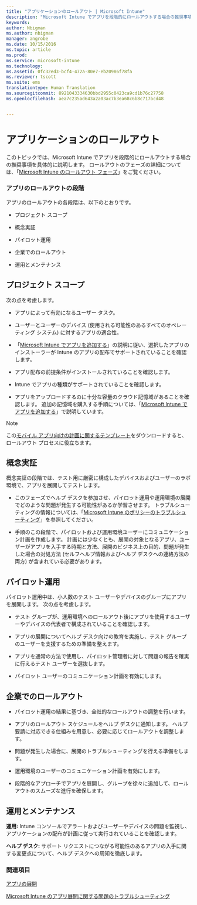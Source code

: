 ```yaml
---
title: "アプリケーションのロールアウト | Microsoft Intune"
description: "Microsoft Intune でアプリを段階的にロールアウトする場合の推奨事項。"
keywords: 
author: Nbigman
ms.author: nbigman
manager: angrobe
ms.date: 10/15/2016
ms.topic: article
ms.prod: 
ms.service: microsoft-intune
ms.technology: 
ms.assetid: 0fc32ed3-bcf4-472a-80e7-eb20986f78fa
ms.reviewer: tscott
ms.suite: ems
translationtype: Human Translation
ms.sourcegitcommit: 8921043334630bbd2955c0423ca9cd1b76c27758
ms.openlocfilehash: aea7c235ad643a2a03ac7b3ea68c6b8c717bcd48


---
```


# アプリケーションのロールアウト
このトピックでは、Microsoft Intune でアプリを段階的にロールアウトする場合の推奨事項を具体的に説明します。 ロールアウトのフェーズの詳細については、「[Microsoft Intune のロールアウト フェーズ](rollout-phases-for-microsoft-intune-deployment.md)」をご覧ください。

### アプリのロールアウトの段階
アプリのロールアウトの各段階は、以下のとおりです。

-   プロジェクト スコープ

-   概念実証

-   パイロット運用

-   企業でのロールアウト

-   運用とメンテナンス

## プロジェクト スコープ
次の点を考慮します。

-   アプリによって有効になるユーザー タスク。

-   ユーザーとユーザーのデバイス (使用される可能性のあるすべてのオペレーティング システム) に対するアプリの適合性。

-   「[Microsoft Intune でアプリを追加する](/intune/deploy-use/add-apps)」の説明に従い、選択したアプリのインストーラーが Intune のアプリの配布でサポートされていることを確認します。

-   アプリ配布の前提条件がインストールされていることを確認します。 <!---, as described in [Plan for app deployment in Microsoft Intune](plan-for-app-deployment-in-microsoft-intune.md).--->

-   Intune でアプリの種類がサポートされていることを確認します。

-   アプリをアップロードするのに十分な容量のクラウド記憶域があることを確認します。 追加の記憶域を購入する手順については、「[Microsoft Intune でアプリを追加する](/intune/deploy-use/add-apps)」で説明しています。

> [!NOTE]           
> この[モバイル アプリ向けの計画に関するテンプレート](https://gallery.technet.microsoft.com/Mobile-app-planning-18689d59)をダウンロードすると、ロールアウト プロセスに役立ちます。

## 概念実証
概念実証の段階では、テスト用に厳密に構成したデバイスおよびユーザーのラボ環境で、アプリを展開してテストします。

-   このフェーズでヘルプ デスクを参加させ、パイロット運用や運用環境の展開でどのような問題が発生する可能性があるか学習させます。 トラブルシューティングの情報については、「[Microsoft Intune のポリシーのトラブルシューティング](/intune/troubleshoot/troubleshoot-app-deployment-problems-in-microsoft-intune)」を参照してください。

-   手順のこの段階で、パイロットおよび運用環境ユーザーにコミュニケーション計画を作成します。 計画には少なくとも、展開の対象となるアプリ、ユーザーがアプリを入手する時期と方法、展開のビジネス上の目的、問題が発生した場合の対処方法 (セルフヘルプ情報およびヘルプ デスクへの連絡方法の両方) が含まれている必要があります。

## パイロット運用
パイロット運用中は、小人数のテスト ユーザーやデバイスのグループにアプリを展開します。 次の点を考慮します。

-   テスト グループが、運用環境へのロールアウト後にアプリを使用するユーザーやデバイスの代表者で構成されていることを確認します。

-   アプリの展開についてヘルプ デスク向けの教育を実施し、テスト グループのユーザーを支援するための準備を整えます。

-   アプリを通常の方法で使用し、パイロット管理者に対して問題の報告を確実に行えるテスト ユーザーを選抜します。

-   パイロット ユーザーのコミュニケーション計画を有効にします。

## 企業でのロールアウト

-   パイロット運用の結果に基づき、全社的なロールアウトの調整を行います。

-   アプリのロールアウト スケジュールをヘルプ デスクに通知します。 ヘルプ要請に対応できる仕組みを用意し、必要に応じてロールアウトを調整します。

-   問題が発生した場合に、展開のトラブルシューティングを行える準備をします。

-   運用環境のユーザーのコミュニケーション計画を有効にします。

-   段階的なアプローチでアプリを展開し、グループを徐々に追加して、ロールアウトのスムーズな進行を確保します。

## 運用とメンテナンス
**運用:** Intune コンソールでアラートおよびユーザーやデバイスの問題を監視し、アプリケーションの配布が計画に従って実行されていることを確認します。

**ヘルプ デスク:** サポート リクエストにつながる可能性のあるアプリの入手に関する変更点について、ヘルプ デスクへの周知を徹底します。

### 関連項目
[アプリの展開](/intune/deploy-use/deploy-apps)

[Microsoft Intune のアプリ展開に関する問題のトラブルシューティング](/intune/troubleshoot/troubleshoot-app-deployment-problems-in-microsoft-intune)



<!--HONumber=Oct16_HO4-->


